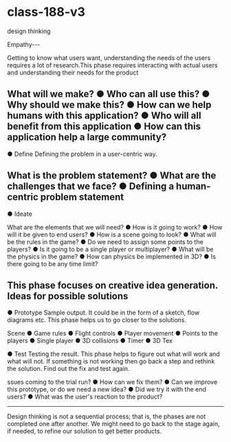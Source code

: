 # class-188-v3

design thinking

Empathy---

Getting to know what users want, understanding the needs of the users requires a lot
of research.This phase requires interacting with actual users and understanding their needs for the product

What will we make?
● Who can all use this?
● Why should we make this?
● How can we help humans with this application?
● Who will all benefit from this application
● How can this application help a large community?
-----------------------------------
● Define
Defining the problem in a user-centric way.

What is the problem statement?
● What are the challenges that we face?
● Defining a human-centric problem statement
-----------------------------------
● Ideate

What are the elements that we will need?
● How is it going to work?
● How will it be given to end users?
● How is a scene going to look?
● What will be the rules in the game?
● Do we need to assign some points to the players?
● Is it going to be a single player or multiplayer?
● What will be the physics in the game?
● How can physics be implemented in 3D?
● Is there going to be any time limit?

This phase focuses on creative idea generation. Ideas for possible solutions
---------------------------------------
● Prototype
Sample output. It could be in the form of a sketch, flow diagrams etc. This phase helps us to go closer to the solutions.

Scene
● Game rules
● Flight controls
● Player movement
● Points to the players
● Single player
● 3D collisions
● Timer
● 3D Tex


● Test
Testing the result. This phase helps to figure out what will work and what will not. If
something is not working then go back a step and rethink the solution. Find out the fix and test again.


ssues coming to the trial run?
● How can we fix them?
● Can we improve this prototype, or do we need a new idea?
● Did we try it with the end users?
● What was the user's reaction to the product?

---------------------------------------------------------------------------

Design thinking is not a sequential process; that is, the phases are not
completed one after another. We might need to go back to the stage again, if needed, to refine our solution to get better products.

